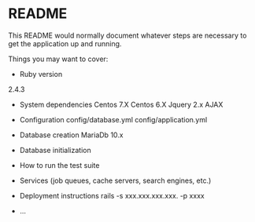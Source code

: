 # README

This README would normally document whatever steps are necessary to get the
application up and running.

Things you may want to cover:

* Ruby version
 
 2.4.3
  

* System dependencies
  Centos 7.X
  Centos 6.X
  Jquery 2.x
  AJAX
  

* Configuration
  config/database.yml
  config/application.yml

* Database creation
  MariaDb 10.x
  

* Database initialization


* How to run the test suite

* Services (job queues, cache servers, search engines, etc.)

* Deployment instructions
  rails -s xxx.xxx.xxx.xxx. -p xxxx

* ...
